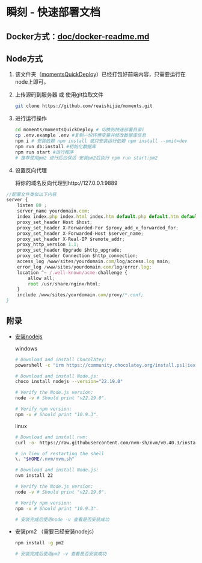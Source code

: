 # 瞬刻 - 快速部署文档

## Docker方式：[doc/docker-readme.md](docker-readme.md)

## Node方式

1. 该文件夹（[momentsQuickDeploy](https://github.com/reaishijie/moments/tree/main/momentsQuickDeploy)）已经打包好前端内容，只需要运行在node上即可。
2. 上传源码到服务器 或 使用git拉取文件

   ```bash
   git clone https://github.com/reaishijie/moments.git
   ```
3. 进行运行操作

   ```bash
   cd moments/momentsQuickDeploy # 切换到快速部署目录i
   cp .env.example .env #复制一份环境变量并修改数据库信息
   npm i # 安装依赖 npm install 或只安装运行依赖 npm install --omit=dev
   npm run db:install #初始化数据库
   npm run start #运行程序
   # 推荐使用pm2 进行后台保活 安装pm2后执行 npm run start:pm2
   ```
4. 设置反向代理

   将你的域名反向代理到http://127.0.0.1:9889

```javascript
//配置文件类似以下内容
server {
    listen 80 ; 
    server_name yourdomain.com; 
    index index.php index.html index.htm default.php default.htm default.html; 
    proxy_set_header Host $host; 
    proxy_set_header X-Forwarded-For $proxy_add_x_forwarded_for; 
    proxy_set_header X-Forwarded-Host $server_name; 
    proxy_set_header X-Real-IP $remote_addr; 
    proxy_http_version 1.1; 
    proxy_set_header Upgrade $http_upgrade; 
    proxy_set_header Connection $http_connection; 
    access_log /www/sites/yourdomain.com/log/access.log main; 
    error_log /www/sites/yourdomain.com/log/error.log; 
    location ^~ /.well-known/acme-challenge {
        allow all; 
        root /usr/share/nginx/html; 
    }
    include /www/sites/yourdomain.com/proxy/*.conf; 
}
```

## 附录

- [安装nodejs](https://nodejs.org/zh-cn/download)

  windows

  ```bash
  # Download and install Chocolatey:
  powershell -c "irm https://community.chocolatey.org/install.ps1|iex"

  # Download and install Node.js:
  choco install nodejs --version="22.19.0"

  # Verify the Node.js version:
  node -v # Should print "v22.19.0".

  # Verify npm version:
  npm -v # Should print "10.9.3".
  ```
  linux

  ```bash
  # Download and install nvm:
  curl -o- https://raw.githubusercontent.com/nvm-sh/nvm/v0.40.3/install.sh | bash

  # in lieu of restarting the shell
  \. "$HOME/.nvm/nvm.sh"

  # Download and install Node.js:
  nvm install 22

  # Verify the Node.js version:
  node -v # Should print "v22.19.0".

  # Verify npm version:
  npm -v # Should print "10.9.3".
  ```
  ```bash
  # 安装完成后使用node -v 查看是否安装成功
  ```
- 安装pm2 （需要已经安装nodejs）

  ```bash
  npm install -g pm2
  ```
  ```bash
  # 安装完成后使用pm2 -v 查看是否安装成功
  ```
